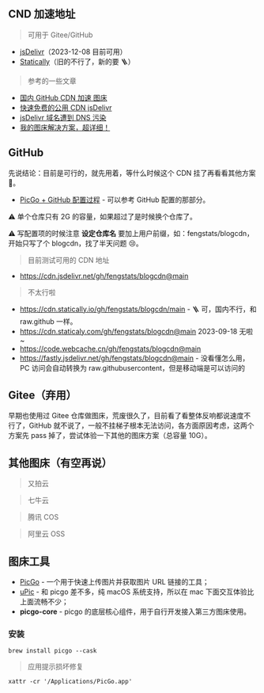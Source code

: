 ## CND 加速地址

> 可用于 Gitee/GitHub

- [jsDelivr](https://www.jsdelivr.com/?docs=gh)（2023-12-08 目前可用）
- [Statically](https://statically.io/)（旧的不行了，新的要 🪜）

> 参考的一些文章

- [国内 GitHub CDN 加速 图床](https://www.cnblogs.com/borber/p/GithubPic.html)
- [快速免费的公用 CDN jsDelivr](https://www.cnblogs.com/lfri/p/12212878.html)
- [jsDelivr 域名遭到 DNS 污染](https://luotianyi.vc/6295.html)
- [我的图床解决方案，超详细！](https://www.howie6879.com/post/2022/05_pic-url-solution/)

## GitHub

先说结论：目前是可行的，就先用着，等什么时候这个 CDN 挂了再看看其他方案 👀。

- [PicGo + GitHub 配置过程](https://laijiahao.cn/posts/f8687f41/) - 可以参考 GitHub 配置的那部分。

⚠️ 单个仓库只有 2G 的容量，如果超过了是时候换个仓库了。

⚠️ 写配置项的时候注意 **设定仓库名** 要加上用户前缀，如：fengstats/blogcdn，开始只写了个 blogcdn，找了半天问题 😢。

> 目前测试可用的 CDN 地址

- https://cdn.jsdelivr.net/gh/fengstats/blogcdn@main

> 不太行啦

- https://cdn.statically.io/gh/fengstats/blogcdn/main - 🪜 可，国内不行，和 raw.github 一样。
- https://cdn.staticaly.com/gh/fengstats/blogcdn@main 2023-09-18 无啦~
- https://code.webcache.cn/gh/fengstats/blogcdn@main
- https://fastly.jsdelivr.net/gh/fengstats/blogcdn@main - 没看懂怎么用，PC 访问会自动转换为 raw.githubusercontent，但是移动端是可以访问的

## Gitee（弃用）

早期也使用过 Gitee 仓库做图床，荒废很久了，目前看了看整体反响都说速度不行了，GitHub 就不说了，一般不挂梯子根本无法访问，各方面原因考虑，这两个方案先 pass 掉了，尝试体验一下其他的图床方案（总容量 10G）。

## 其他图床（有空再说）

> 又拍云

> 七牛云

> 腾讯 COS

> 阿里云 OSS

## 图床工具

- [PicGo](https://github.com/Molunerfinn/PicGo) - 一个用于快速上传图片并获取图片 URL 链接的工具；
- [uPic](https://github.com/gee1k/uPic) - 和 picgo 差不多，纯 macOS 系统支持，所以在 mac 下面交互体验比上面流畅不少；
- **picgo-core** - picgo 的底层核心组件，用于自行开发接入第三方图床使用。

### 安装

```shell
brew install picgo --cask
```

> 应用提示损坏修复

```shell
xattr -cr '/Applications/PicGo.app'
```
